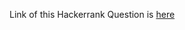 Link of this Hackerrank Question is [here](https://www.hackerrank.com/challenges/correlation-and-regression-lines-7)
